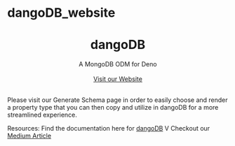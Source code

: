 # dangoDB_website

<h1 align="center">dangoDB</h1>

<div align="center">A MongoDB ODM for Deno</div>
<br>
<div align="center"><a href="https://dangodb.land">Visit our Website</a></div>
<br>

Please visit our Generate Schema page in order to easily choose and render a property type that you can then copy and utilize in dangoDB for a more streamlined experience. 

Resources: 
  Find the documentation here for <a href="https://github.com/oslabs-beta/dangoDB">dangoDB</a>
  V
  Checkout our <a href="https://medium.com/@stephen-jue/dangodb-a-mongodb-odm-for-deno-9ac46943fe54">Medium Article</a>
